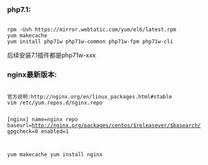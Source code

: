 <h3>php7.1:</h3>
<pre><code>
rpm -Uvh https://mirror.webtatic.com/yum/el6/latest.rpm
yum makecache
yum install php71w php71w-common php71w-fpm php71w-cli
</code></pre>
<p>后续安装7.1插件都是php71w-xxx</p>

<h3>nginx最新版本:</h3>
<pre><code>
官方说明:http://nginx.org/en/linux_packages.html#stable
vim /etc/yum.repos.d/nginx.repo  

[nginx]
name=nginx repo
baseurl=http://nginx.org/packages/centos/$releasever/$basearch/
gpgcheck=0
enabled=1

yum makecache 
yum install nginx
</code></pre>
